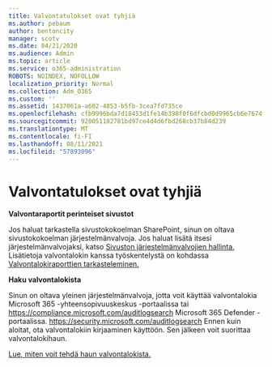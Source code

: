 ```yaml
---
title: Valvontatulokset ovat tyhjiä
ms.author: pebaum
author: bentoncity
manager: scotv
ms.date: 04/21/2020
ms.audience: Admin
ms.topic: article
ms.service: o365-administration
ROBOTS: NOINDEX, NOFOLLOW
localization_priority: Normal
ms.collection: Adm_O365
ms.custom: ''
ms.assetid: 1437061a-a602-4853-b5fb-3cea7fd735ce
ms.openlocfilehash: cfb9996bda7d18453d1fe14b398f0f6dfcbd0d9965cb6e7674f3b6bb8fbc143f
ms.sourcegitcommit: 920051182781bd97ce4d4d6fbd268cb37b84d239
ms.translationtype: MT
ms.contentlocale: fi-FI
ms.lasthandoff: 08/11/2021
ms.locfileid: "57893096"
---
```

# <a name="auditing-results-are-blank"></a>Valvontatulokset ovat tyhjiä

**Valvontaraportit perinteiset sivustot**
  
Jos haluat tarkastella sivustokokoelman SharePoint, sinun on oltava sivustokokoelman järjestelmänvalvoja. Jos haluat lisätä itsesi järjestelmänvalvojaksi, katso [Sivuston järjestelmänvalvojien hallinta.](https://docs.microsoft.com/sharepoint/manage-site-collection-administrators) Lisätietoja valvontalokin kanssa työskentelystä on kohdassa [Valvontalokiraporttien tarkasteleminen.](https://support.microsoft.com/office/view-audit-log-reports-b37c5869-1b47-4a82-a30d-ea20070fe527)
  
**Haku valvontalokista**
  
Sinun on oltava yleinen järjestelmänvalvoja, jotta voit käyttää valvontalokia Microsoft 365 -yhteensopivuuskeskus -portaalissa tai <https://compliance.microsoft.com/auditlogsearch> Microsoft 365 Defender -portaalissa. <https://security.microsoft.com/auditlogsearch> Ennen kuin aloitat, ota valvontalokiin kirjaaminen käyttöön. Sen jälkeen voit suorittaa valvontalokihaun.
  
[Lue, miten voit tehdä haun valvontalokista.](https://docs.microsoft.com/microsoft-365/compliance/search-the-audit-log-in-security-and-compliance#search-the-audit-log)
